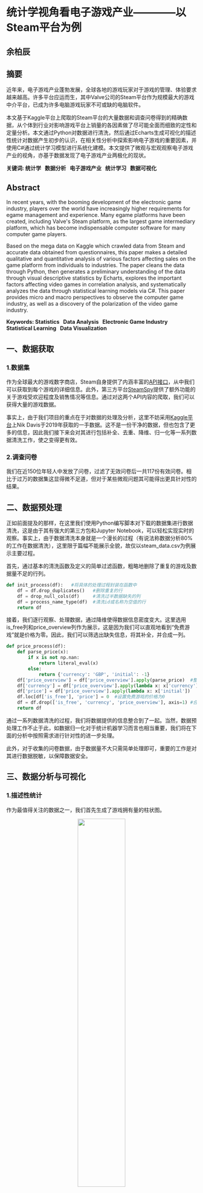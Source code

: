 <script type="text/javascript" src="http://cdn.mathjax.org/mathjax/latest/MathJax.js?config=TeX-AMS-MML_HTMLorMML"></script>

<script type="text/x-mathjax-config">
    MathJax.Hub.Config({ tex2jax: {inlineMath: [['$', '$']]}, messageStyle: "none" });
</script>

# **统计学视角看电子游戏产业————以Steam平台为例**

## 余柏辰

## **摘要**

近年来，电子游戏产业蓬勃发展，全球各地的游戏玩家对于游戏的管理、体验要求越来越高。许多平台应运而生，其中Valve公司的Steam平台作为规模最大的游戏中介平台，已成为许多电脑游戏玩家不可或缺的电脑软件。

本文基于Kaggle平台上爬取的Steam平台的大量数据和调查问卷得到的精确数据，从个体到行业对影响游戏平台上销量的各因素做了尽可能全面而细致的定性和定量分析。本文通过Python对数据进行清洗，然后通过Echarts生成可视化的描述性统计对数据产生初步的认识，在相关性分析中探索影响电子游戏的重要因素，并使用C#通过统计学习模型进行系统化建模。本文提供了微观与宏观观察电子游戏产业的视角，亦基于数据发现了电子游戏产业两极化的现状。

**关键词: 统计学 &nbsp; 数据分析 &nbsp; 电子游戏产业 &nbsp; 统计学习 &nbsp; 数据可视化**

## **Abstract**

In recent years, with the booming development of the electronic game industry, players over the world have increasingly higher requirements for egame management and experience. Many egame platforms have been created, including Valve's Steam platform, as the largest game intermediary platform, which has become indispensable computer software for many computer game players.

Based on the mega data on Kaggle which crawled data from Steam and accurate data obtained from questionnaires, this paper makes a detailed qualitative and quantitative analysis of various factors affecting sales on the game platform from individuals to industries. The paper cleans the data through Python, then generates a preliminary understanding of the data through visual descriptive statistics by Echarts, explores the important factors affecting video games in correlation analysis, and systematically analyzes the data through statistical learning models via C#. This paper provides micro and macro perspectives to observe the computer game industry, as well as a discovery of the polarization of the video game industry.

**Keywords: Statistics &nbsp; Data Analysis &nbsp; Electronic Game Industry &nbsp; Statistical Learning &nbsp; Data Visualization**

## **一、数据获取**

### 1.数据集

作为全球最大的游戏数字商店，Steam自身提供了内涵丰富的[API接口](https://partner.steamgames.com/)，从中我们可以获取到每个游戏的详细信息。此外，第三方平台[SteamSpy](https://steamspy.com/)提供了额外功能的关于游戏受欢迎程度及销售情况等信息。通过对这两个API内容的爬取，我们可以获得大量的游戏数据。

事实上，由于我们项目的重点在于对数据的处理及分析，这里不妨采用[Kaggle平台](https://www.kaggle.com/nikdavis/steam-store-raw)上Nik Davis于2019年获取的一手数据。这不是一份干净的数据，但也包含了更多的信息，因此我们接下来会对其进行包括补全、去重、降维、归一化等一系列数据清洗工作，使之变得更有效。

### 2.调查问卷

我们在近150位年轻人中发放了问卷，过滤了无效问卷后一共117份有效问卷。相比于过万的数据集这显得微不足道，但对于某些微观问题其可能得出更具针对性的结果。

## **二、数据预处理**

正如前面提及的那样，在这里我们使用Python编写脚本对下载的数据集进行数据清洗，这是由于其有强大的第三方包和Jupyter Notebook，可以轻松实现实时的观察。事实上，由于数据清洗本身就是一个漫长的过程（有说法称数据分析80%的工作在数据清洗），这里限于篇幅不能展示全貌，故仅以steam_data.csv为例展示主要过程。

首先，通过基本的清洗函数及定义的简单过滤函数，粗略地删除了重复的游戏及数据量不足的行列。

```py
def init_process(df):   #将具体的处理过程封装在函数中
    df = df.drop_duplicates()   #删除重复的行
    df = drop_null_cols(df)     #清洗过半数据缺失的列
    df = process_name_type(df)  #清洗id或名称为空值的行
    return df
```

接着，我们逐行观察、处理数据，通过降维使得数据信息密度变大。这里选用is_free列和price_overview列作为展示，这是因为我们可以直观地看到“免费游戏”就是价格为零。因此，我们可以筛选出缺失信息，将其补全，并合成一列。

```py
def price_process(df):
    def parse_price(x):
        if x is not np.nan:
            return literal_eval(x)
        else:
            return {'currency': 'GBP', 'initial': -1}
    df['price_overview'] = df['price_overview'].apply(parse_price)  #整理字典
    df['currency'] = df['price_overview'].apply(lambda x: x['currency'])
    df['price'] = df['price_overview'].apply(lambda x: x['initial'])
    df.loc[df['is_free'], 'price'] = 0  #设置免费游戏的价格为0
    df = df.drop(['is_free', 'currency', 'price_overview'], axis=1) #合并列
    return df
```

通过一系列数据清洗的过程，我们将数据提供的信息整合到了一起。当然，数据预处理工作不止于此，如数据归一化对于统计机器学习而言也相当重要，我们将在下面的分析中按照需求进行针对性的进一步处理。

此外，对于收集的问卷数据，由于数据量不大只需简单处理即可，重要的工作是对其进行数据脱敏，以保障数据安全。

## **三、数据分析与可视化**

### 1.描述性统计

作为最值得关注的数据之一，我们首先生成了游戏拥有量的柱状图。

<div align = center>
    <img src="https://raw.githubusercontent.com/Jamesyu420/BookResource/master/images-for-hw/barofgames.png" width=50%/>
</div>

事实上，由于资本的逐利性，商家可能更关注消费用户的情况。通过下面这个箱线图我们在付费游戏与免费游戏的比较中发现了不同。

<div align = center>
    <img src="https://raw.githubusercontent.com/Jamesyu420/BookResource/master/images-for-hw/boxliner.png" width=50%>
</div>

与仅考虑20000+拥有量的游戏相比，所有数据中付费游戏的平均评分要低得多。而对于付费游戏和免费游戏哪个更好这样的问题，在游戏人数不同时将得出截然不同的结论。由于免费游戏往往能够吸引更多的用户，同时也会受到更多的争议；而能够拥有两万以上用户的付费游戏一定尤其某方面的过人之处，因此受到欢迎的比例也更大。

Steam提供了各式各样的游戏类型，而平台数据和问卷数据一致地表明动作类游戏更受用户的喜爱。

<center class = "half">
    <img src="https://raw.githubusercontent.com/Jamesyu420/BookResource/master/images-for-hw/genre.png" width=40%>
    <img src="https://raw.githubusercontent.com/Jamesyu420/BookResource/master/images-for-hw/genre_questionnaire.png" width=50%>
</center>

对于数据集上爬取的大量数据（左图），我们采用了取对数的方法使效果更为清晰。这种方法在前面游戏拥有量中也曾被尝试，但效果不佳，这是因为在游戏拥有量上数据呈现了明显的两极分化。而对于游戏种类的偏好，虽然在量级方面仍然存在一些差距，但已经是可视的且大多是由于游戏量本身的影响而并非游戏质量的原因。因此，大多游戏类型都是受欢迎的，游戏公司在生产方面则不必追风，完善质量才是王道。

### 2.相关性分析

商家在决策时一个重要的参考数据即用户的游戏时间。根据问卷的反馈，似乎老玩家更愿意做注重性价比的“等等党”，而冲动消费的玩家往往不会在一个游戏上停留过长的时间。因此我们推测，对一个游戏而言游玩时间过短显然体验效果不佳；而若用户在一个游戏的时间过长则容易导致其不愿接受新游戏。

<div align = center>
    <img src="https://raw.githubusercontent.com/Jamesyu420/BookResource/master/images-for-hw/barofprice.png" width=80%>
</div>

相应地，我们从平台和用户两个角度来统计分析多少游戏时间更能“塑造”一个优秀的游戏用户。

协方差在统计学中用以衡量两个变量的总体误差，可以通过 $Cov(X,Y)=\frac{1}{N}\sum_{i=1}^n(x_i-\bar{x})(y_i-\bar{y})$ 计算，其中$\bar{x}$代表X的平均数。如果相关，我们还可以通过 $\rho=\frac{Cov(X,Y)}{S_N(X)S_N(Y)}$ 求得标准化的相关系数（范围在[-1,1]内）。

```C#
private double calcCov(double[] tmp1,double[] tmp2)
{
    if (tmp1.Length != tmp2.Length)
    {
        Response.Write("<br>计算协方差的两向量维数应一致！<br>");
        return -1;
    }
    double mean1 = calcMean(tmp1);
    double mean2 = calcMean(tmp2);
    double tmp = 0.0;
    for(int i = 0; i < tmp1.Length; i++)
    {
        tmp += (tmp1[i] - mean1) * (tmp2[i] - mean2);
    }
    double Cov = tmp / tmp1.Length;
    return Cov;
}
```

对于商家而言，如上所述，其关注的问题是“游戏时长如何影响购买量”。事实上，分别取游玩时间的平均数和中位数作为游戏时长的向量，计算所得的相关系数分别为0.57和0.16。这和我们前面的猜想不谋而合，即游玩时间多的游戏更受欢迎，但由于边际效应的递减这样的正相关效果并不显著。

而对于用户来说，我们关注的是他们单一游戏时间同总消费账目的关系。二者的协方差为-0.11，意味着几乎没有相关性。这说明游戏产业在游戏时间上表现得不错——有效抑制了游戏成瘾情况的发生。

因此，对于游戏生产者而言，也没有必要去刻意地提高用户粘性，生产更多的受欢迎游戏才是上策。

### 3.统计学习模型

另一个视角来看，其他用户的评价对用户研究往往显得更为直接。因此我们通过用户的评价对游戏进行挖掘，采用K-Means聚类算法构建统计学习模型，依据积极和消极评价两个维度的数据聚为三类，看看哪些游戏备受瞩目，而其中又孰优孰劣。

```C#
int k = 3;
double[][] rawData = new double[dt.Rows.Count][];
string[][] name = new string[dt.Rows.Count][];
for(int i = 0; i < dt.Rows.Count; i++)
{
    rawData[i] = new double[] { double.Parse(dt.Rows[i][12].ToString()), double.Parse(dt.Rows[i][13].ToString()) };
    name[i] = new string[] { dt.Rows[i][12].ToString(), dt.Rows[i][13].ToString(), dt.Rows[i][1].ToString() };
}
int[] cluster = ClassKmeans.Cluster(rawData, k);
ShowClustered(name, cluster, k, 1);
```

<div align = center>
    <img src="https://raw.githubusercontent.com/Jamesyu420/BookResource/master/images-for-hw/kmeans-result.png">
</div>

<div align = center>
    <img src="https://raw.githubusercontent.com/Jamesyu420/BookResource/master/images-for-hw/scatter.png" width=50%>
</div>

结合散点图和前面的柱状图我们都能发现，收到最多关注的两款游戏是CSGO和绝地求生。通过Echarts的预览功能我们知道CSGO收获了最多的好评，而绝地求生则是褒贬不一的一款游戏。第二档受到关注的游戏也只有十个左右，绝大多数游戏都只能获得不到10万的评论。

因此，这再次印证了前面提及的游戏产业的两极化。更甚于二八定律，电子游戏领域内部的划分更为清晰，即头部寡头垄断与极大多数的完全竞争产品的结合。事实上，对于大多数生产者和消费者而言，这都是一种能够接受的市场局面。

## **四、结论**

对以Steam为例的电子游戏平台，我们通过个体-商家-市场的三维关系，基于大数据的背景，运用统计学和数据科学的方法得到了诸多结论。

1. 游戏拥有量和关注度分布极不均匀，极少数几款游戏吸引了众多关注，而绝大多数游戏在这方面相差无几。
2. 免费游戏能够吸引更多的用户，同时也会受到更多的争议；而能够拥有较多用户的付费游戏受到欢迎的比例更大。
3. 在不同类型的游戏中，动作类游戏更受喜爱，但游戏种类对游戏本身并不构成决定性因素，质量为王。
4. 对于单个游戏而言，游玩时长与购买量成正相关，但由于边际效应递减等诸多因素并不明显。
5. 对于每个用户而言，每个游戏的游完时间与消费量并无关系。故商家不必可以地提高用户粘性，而应致力于生产更多的优质游戏。

### 展望

数据分布的极端性，一方面帮助我们看清了产业现状，另一方面也对部分统计计算产生了负面影响。由于统计算法的局限，我们选择了可解释性较强的K-Means算法建模进行机器学习，或许可以构建更丰富的统计学习模型。

此外，对于高维数据也有不同的方式进行降维，进而从不同角度展开数据分析和可视化也是值得期待的。
